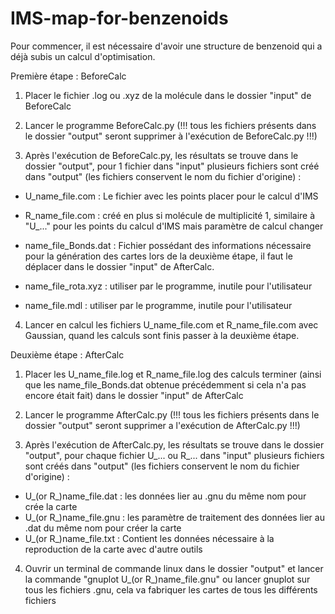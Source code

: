 # IMS-map-for-benzenoids

Pour commencer, il est nécessaire d'avoir une structure de benzenoid qui a déjà subis un calcul d'optimisation.


Première étape : BeforeCalc

1) Placer le fichier .log ou .xyz de la molécule dans le dossier "input" de BeforeCalc

2) Lancer le programme BeforeCalc.py (!!! tous les fichiers présents dans le dossier "output" seront supprimer à l'exécution de BeforeCalc.py !!!)

3) Après l'exécution de BeforeCalc.py, les résultats se trouve dans le dossier "output", pour 1 fichier dans "input" plusieurs fichiers sont créé dans "output" (les fichiers conservent le nom du fichier d'origine) :
- U_name_file.com : Le fichier avec les points placer pour le calcul d'IMS
- R_name_file.com : créé en plus si molécule de multiplicité 1, similaire à "U_..." pour les points du calcul d'IMS mais paramètre de calcul changer
- name_file_Bonds.dat : Fichier possédant des informations nécessaire pour la génération des cartes lors de la deuxième étape, il faut le déplacer dans le dossier "input" de AfterCalc.

- name_file_rota.xyz : utiliser par le programme, inutile pour l'utilisateur 
- name_file.mdl : utiliser par le programme, inutile pour l'utilisateur 

4) Lancer en calcul les fichiers U_name_file.com et R_name_file.com avec Gaussian, quand les calculs sont finis passer à la deuxième étape.


Deuxième étape : AfterCalc

1) Placer les U_name_file.log et R_name_file.log des calculs terminer (ainsi que les name_file_Bonds.dat obtenue précédemment si cela n'a pas encore était fait) dans le dossier "input" de AfterCalc

2) Lancer le programme AfterCalc.py (!!! tous les fichiers présents dans le dossier "output" seront supprimer a l'exécution de AfterCalc.py !!!) 

3) Après l'exécution de AfterCalc.py, les résultats se trouve dans le dossier "output", pour chaque fichier U_... ou R_... dans "input" plusieurs fichiers sont créés dans "output" (les fichiers conservent le nom du fichier d'origine) :
- U_(or R_)name_file.dat : les données lier au .gnu du même nom pour crée la carte
- U_(or R_)name_file.gnu : les paramètre de traitement des données lier au .dat du même nom pour créer la carte
- U_(or R_)name_file.txt : Contient les données nécessaire à la reproduction de la carte avec d'autre outils

4) Ouvrir un terminal de commande linux dans le dossier "output" et lancer la commande "gnuplot U_(or R_)name_file.gnu" ou lancer gnuplot sur tous les fichiers .gnu, cela va fabriquer les cartes de tous les différents fichiers



